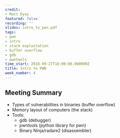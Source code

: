 ```yaml
---
credit:
- Matt Dyas
featured: false
recording: ''
slides: intro_to_pwn.pdf
tags:
- pwn
- intro
- stack exploitation
- buffer overflow
- gdb
- pwntools
time_start: 2018-09-27T18:00:00.000000Z
title: Intro to PWN
week_number: 4
---
```

## Meeting Summary
- Types of vulnerabilities in binaries (buffer overflow)
- Memory layout of computers (the stack)
- Tools:
  - gdb (debugger)
  - pwntools (python library for pwn)
  - Binary Ninja/radare2 (disassembler)